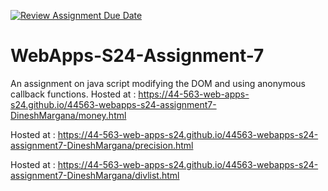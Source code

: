 [![Review Assignment Due Date](https://classroom.github.com/assets/deadline-readme-button-24ddc0f5d75046c5622901739e7c5dd533143b0c8e959d652212380cedb1ea36.svg)](https://classroom.github.com/a/cdqffI9o)
# WebApps-S24-Assignment-7
An assignment on java script modifying the DOM and using anonymous callback functions.
Hosted at : https://44-563-web-apps-s24.github.io/44563-webapps-s24-assignment7-DineshMargana/money.html

Hosted at : https://44-563-web-apps-s24.github.io/44563-webapps-s24-assignment7-DineshMargana/precision.html

Hosted at : https://44-563-web-apps-s24.github.io/44563-webapps-s24-assignment7-DineshMargana/divlist.html